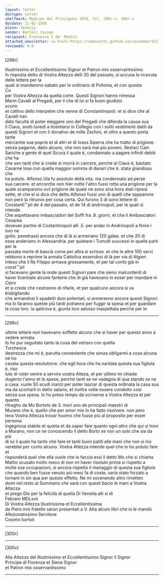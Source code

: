 ```yaml
---
layout: letter
doctype: Letter
shelfmark: Mediceo del Principato 2978, fol. 299r-v, 300r-v
docdate: 11-02-1568
place: Venezia
sender: Bartoli Cosimo
recipient: Francesco I de' Medici
attached_newsletter: <a href="https://smansutti.github.io/cosimobartoli/texts/3080_009/">3080_009</a>
reviewed: 0.0
---
```


[299r]  
  
  
Illustrissimo et Eccellentissimo Signor et Patron mio osservantissimo  
In risposta detto di Vostra Altezza delli 30 del passato, si accusa la ricevuta delle lettere per la  
quali si mandarono sabato per lo ordinario di Pollonia, et con questa  
Co  
per Vostra Altezza da quella corte. Questi Signori hanno rimessa  
Marin Cavalli al Pregadi, per il che di lui si fa buon giudizio  
scuno  
et cattivo dello interpetre che venne di Constantinopoli. et si dice che al Cavalli han  
dato facultà di poter eleggere uno del Pregadi che difenda la causa sua  
Il Ciaus, andò lunedì a licentiarsi in Collegio con i soliti vestimenti datili da  
questi Signori et con il donativo de mille Zechini, et oltre a questo porta tante  
mercantie sue poprie et di altri et di Ioses Siperra che ha tratto di prigione.  
senza pagarne, datio alcuno, che non sarà mai più povero. Restaci Cain  
Sariche a gente di quel Sicura il quale è, condannato a pagare infiniti debiti che ha  
che son tanti che si crede si morrà in carcere, perché al Ciaus è, bastato  
Cavarne Iose con quella maggior somma di danari che è. stata grandissa che  
ha potuto. Alfonso Ula fu assoluto della vita. ma condennato ad perse  
sua carcere. et ancorche non hier notte l'altro fussi rotta una prigione per la  
quale scamparono xvii prigione de quale ne sono sina hora stati ripresi  
sette, et che ei si dica che detto Alfonso fussi uno di quelli che sapparone  
non però la ritruovo per cosa certa. Qui furono 3 dì sono lettere di  
Constanti⁀pli de 4 del passato, et de 14 di andrinopoli, per le quali si intende  
Che aspettavano imbasciadori del Soffi fra .8. giorni, et che li Ambasciatori Cesarea  
dovevan partire di Costantinopoli alli .5. per andar in Andrinopoli a finire i loro ne  
gotio. penetrassi ancora che di là si armeriano 120 galee. et che 20 dì  
esse anderiano in Alessandria. per quietare i Tumulti successi in quelle parti per la  
passata morte di bascià come per altra si scrisse. et che le altre 100 servi  
rebbono a reprime la armata Cattolica essendosi di là per via di Algieri  
inteso che il Re Filippo armava grossamente, et per tal conto già in const⁀pli  
si facevano gente la onde questi Signori pare che sieno malcontenti di  
haver licentiate alcune fanterie che di già havevano in esser per mandare in Cipro  
et si crede che cestranno di rifarle, et per qualcuno ancora si va bisbigliando  
che armandosi li spadetti duoi potentati, si armeranno ancora questi Signori  
ma lo faranno queste più tardi potranno per fuggir la spesa et per guardare  
le cose loro. la qaltrova è, giunta loro adosso inaspettata perché per le  
  
---  

[299v]  
  
  
ultime lettere non havevano soffetto alcuno che si haver per questo anno a vedere armata  
Io ho pur seguitato tanto la cosa del vetraro con quella  
Turchesca  
destrezza che mi è, parutta conveniente che senza obligarmi a cosa alcuna né ho  
cavata questa resolutione. che egli hora che ha naritata questa sua figliola è, riso  
luto di voler venire a servire vostra Alteza, et per ultimo mi chiede  
dugento l'anno et le spese, perché tanti se ne vadagna di qua stando se ne  
a casa. vuole 50 scudi inanzi per poter lasciar di questa ordinata la casa sua  
ma da scontarli in detto salario, et inoltre volte essere condotto così  
senza sua spesa. Io ho preso tempo da scriverne a Vostra Altezza et per quanto  
ritragho da Mo Bortolo de 3. morì uno de principali maestri di  
Murano che è, quello che per amor mio lo ha fatto risolvere. non pero  
teva Vostra Altezza trovar huomo che fusse più al proposito per esser persona  
ingegnosa stabile et quieta et da saper fare quanto ogni altro che qui si trovi  
a Murano, non ce ne conoscendo il detto Borto se non un solo che sia da più  
di lui il quale ha tanto che fare et tanti buon patiti alle mani che non si mo  
verebbe per conto alcuno. Vostra Altezza intende quel che io ho potuto fare et  
risponderà quel che ella vuole che io faccia essi il detto Mo che si chiama  
Mattio scusato molto meco di non mi haver risoluto prima si rispetto a  
molte sue occupazioni, sì ancora rispetto il mariaggio di questa sua figliola  
che quando ben fusse venuto più mesi fa di coste, saria stato forzato a  
tornare in sin qua per questo effetto. Ne mi sovenendo altro rimetten  
domi nel resto al Sommario che sarà con questi bacio le mani a Vostra Altezza  
et prego Dio per la felicità di quella Di Venetia alli xi di  
Febraro MDLxvii  
Di Vostra Altezza Illustrissima et Eccellentissima  
da Piero mio fratello saran presentati a V. Alta alcuni libri che io le mandò  
Afezionatissimo Servitore  
Cosimo bartoli  
  
---  

[300r]  
  
  
  
---  

[300v]  
  
  
Alla Altezza del Illustrissimo et Eccellentissimo Signor il Signor  
Principe di Fiorenza et Siena Signor  
et Patron mio osservantissimo  
  
---  

